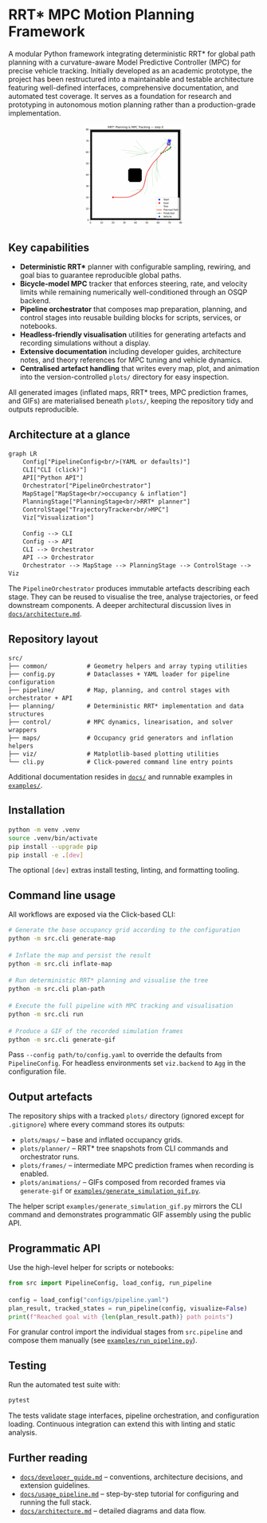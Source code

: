 # RRT* MPC Motion Planning Framework

A modular Python framework integrating deterministic RRT* for global path planning with a curvature-aware Model Predictive Controller (MPC) for precise vehicle tracking. Initially developed as an academic prototype, the project has been restructured into a maintainable and testable architecture featuring well-defined interfaces, comprehensive documentation, and automated test coverage. It serves as a foundation for research and prototyping in autonomous motion planning rather than a production-grade implementation.

<div style="text-align:center;">
  <img src="assets\simulation.gif" alt="Cat" width="200">
</div>

## Key capabilities

- **Deterministic RRT\*** planner with configurable sampling, rewiring, and goal bias
  to guarantee reproducible global paths.
- **Bicycle-model MPC** tracker that enforces steering, rate, and velocity limits while
  remaining numerically well-conditioned through an OSQP backend.
- **Pipeline orchestrator** that composes map preparation, planning, and control stages
  into reusable building blocks for scripts, services, or notebooks.
- **Headless-friendly visualisation** utilities for generating artefacts and recording
  simulations without a display.
- **Extensive documentation** including developer guides, architecture notes, and
  theory references for MPC tuning and vehicle dynamics.
- **Centralised artefact handling** that writes every map, plot, and animation into
  the version-controlled `plots/` directory for easy inspection.

All generated images (inflated maps, RRT* trees, MPC prediction frames, and GIFs) are
materialised beneath `plots/`, keeping the repository tidy and outputs reproducible.

## Architecture at a glance

```mermaid
graph LR
    Config["PipelineConfig<br/>(YAML or defaults)"]
    CLI["CLI (click)"]
    API["Python API"]
    Orchestrator["PipelineOrchestrator"]
    MapStage["MapStage<br/>occupancy & inflation"]
    PlanningStage["PlanningStage<br/>RRT* planner"]
    ControlStage["TrajectoryTracker<br/>MPC"]
    Viz["Visualization"]

    Config --> CLI
    Config --> API
    CLI --> Orchestrator
    API --> Orchestrator
    Orchestrator --> MapStage --> PlanningStage --> ControlStage --> Viz

```

The `PipelineOrchestrator` produces immutable artefacts describing each stage. They can
be reused to visualise the tree, analyse trajectories, or feed downstream components.
A deeper architectural discussion lives in [`docs/architecture.md`](docs/architecture.md).

## Repository layout

```
src/
├── common/           # Geometry helpers and array typing utilities
├── config.py         # Dataclasses + YAML loader for pipeline configuration
├── pipeline/         # Map, planning, and control stages with orchestrator + API
├── planning/         # Deterministic RRT* implementation and data structures
├── control/          # MPC dynamics, linearisation, and solver wrappers
├── maps/             # Occupancy grid generators and inflation helpers
├── viz/              # Matplotlib-based plotting utilities
└── cli.py            # Click-powered command line entry points
```

Additional documentation resides in [`docs/`](docs/index.md) and runnable examples in
[`examples/`](examples/).

## Installation

```bash
python -m venv .venv
source .venv/bin/activate
pip install --upgrade pip
pip install -e .[dev]
```

The optional `[dev]` extras install testing, linting, and formatting tooling.

## Command line usage

All workflows are exposed via the Click-based CLI:

```bash
# Generate the base occupancy grid according to the configuration
python -m src.cli generate-map

# Inflate the map and persist the result
python -m src.cli inflate-map

# Run deterministic RRT* planning and visualise the tree
python -m src.cli plan-path

# Execute the full pipeline with MPC tracking and visualisation
python -m src.cli run

# Produce a GIF of the recorded simulation frames
python -m src.cli generate-gif
```

Pass `--config path/to/config.yaml` to override the defaults from `PipelineConfig`.
For headless environments set `viz.backend` to `Agg` in the configuration file.

## Output artefacts

The repository ships with a tracked `plots/` directory (ignored except for
`.gitignore`) where every command stores its outputs:

- `plots/maps/` – base and inflated occupancy grids.
- `plots/planner/` – RRT* tree snapshots from CLI commands and orchestrator runs.
- `plots/frames/` – intermediate MPC prediction frames when recording is enabled.
- `plots/animations/` – GIFs composed from recorded frames via `generate-gif` or
  [`examples/generate_simulation_gif.py`](examples/generate_simulation_gif.py).

The helper script `examples/generate_simulation_gif.py` mirrors the CLI command and
demonstrates programmatic GIF assembly using the public API.

## Programmatic API

Use the high-level helper for scripts or notebooks:

```python
from src import PipelineConfig, load_config, run_pipeline

config = load_config("configs/pipeline.yaml")
plan_result, tracked_states = run_pipeline(config, visualize=False)
print(f"Reached goal with {len(plan_result.path)} path points")
```

For granular control import the individual stages from `src.pipeline` and compose them
manually (see [`examples/run_pipeline.py`](examples/run_pipeline.py)).

## Testing

Run the automated test suite with:

```bash
pytest
```

The tests validate stage interfaces, pipeline orchestration, and configuration
loading. Continuous integration can extend this with linting and static analysis.

## Further reading

- [`docs/developer_guide.md`](docs/developer_guide.md) – conventions, architecture
  decisions, and extension guidelines.
- [`docs/usage_pipeline.md`](docs/usage_pipeline.md) – step-by-step tutorial for
  configuring and running the full stack.
- [`docs/architecture.md`](docs/architecture.md) – detailed diagrams and data flow.
